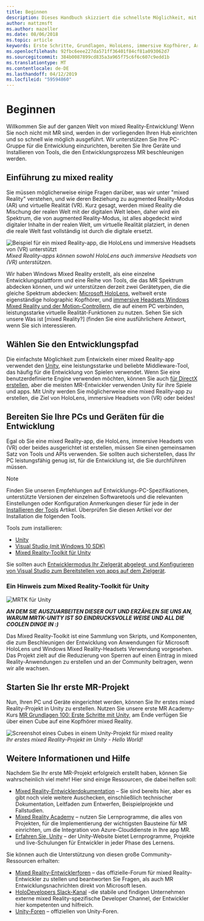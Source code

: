 ```yaml
---
title: Beginnen
description: Dieses Handbuch skizziert die schnellste Möglichkeit, mit der Entwicklung von mixed Reality betriebsbereit zu machen.
author: mattzmsft
ms.author: mazeller
ms.date: 08/06/2018
ms.topic: article
keywords: Erste Schritte, Grundlagen, HoloLens, immersive Kopfhörer, Ar, Vr, Unity, visual Studio, Schnellstart, wie Sie
ms.openlocfilehash: 92fbc6eee227da571ff36401f84cf81a093062d7
ms.sourcegitcommit: 384b0087899cd835a3a965f75c6f6c607c9edd1b
ms.translationtype: MT
ms.contentlocale: de-DE
ms.lasthandoff: 04/12/2019
ms.locfileid: "59594860"
---
```

# <a name="get-started"></a>Beginnen

Willkommen Sie auf der ganzen Welt von mixed Reality-Entwicklung! Wenn Sie noch nicht mit MR sind, werden in der vorliegenden Ihren Hub einrichten und so schnell wie möglich ausgeführt. Wir unterstützen Sie Ihre PC-Gruppe für die Entwicklung einzurichten, bereiten Sie Ihre Geräte und Installieren von Tools, die den Entwicklungsprozess MR beschleunigen werden. 

## <a name="intro-to-mixed-reality"></a>Einführung zu mixed reality

Sie müssen möglicherweise einige Fragen darüber, was wir unter "mixed Reality" verstehen, und wie deren Beziehung zu augmented Reality-Modus (AR) und virtuelle Realität (VR). Kurz gesagt, werden mixed Reality die Mischung der realen Welt mit der digitalen Welt leben, daher wird ein Spektrum, die von augmented Reality-Modus, ist alles abgedeckt wird digitaler Inhalte in der realen Welt, um virtuelle Realität platziert, in denen die reale Welt fast vollständig ist durch die digitale ersetzt. 

![Beispiel für ein mixed Reality-app, die HoloLens und immersive Headsets von (VR) unterstützt](images/mr-island.png)<br>
*Mixed Reality-apps können sowohl HoloLens auch immersive Headsets von (VR) unterstützen.*

Wir haben Windows Mixed Reality erstellt, als eine einzelne Entwicklungsplattform und eine Reihe von Tools, die das MR Spektrum abdecken können, und wir unterstützen derzeit zwei Gerätetypen, die die gleiche Spektrum abdecken: [Microsoft HoloLens](https://www.microsoft.com/hololens), weltweit erste eigenständige holographic Kopfhörer, und [immersive Headsets Windows Mixed Reality und der Motion-Controllern](https://www.microsoft.com/windows/windows-mixed-reality), die auf einem PC verbinden, leistungsstarke virtuelle Realität-Funktionen zu nutzen. Sehen Sie sich unsere Was ist [mixed Reality?] (finden Sie eine ausführlichere Antwort, wenn Sie sich interessieren.

## <a name="choose-your-development-path"></a>Wählen Sie den Entwicklungspfad

Die einfachste Möglichkeit zum Entwickeln einer mixed Reality-app verwendet den [Unity](https://unity3d.com), eine leistungsstarke und beliebte Middleware-Tool, das häufig für die Entwicklung von Spielen verwendet. Wenn Sie eine benutzerdefinierte Engine verwenden möchten, können Sie auch [für DirectX erstellen](directx-development-overview.md), aber die meisten MR-Entwickler verwenden Unity für ihre Spiele und apps. Mit Unity werden Sie möglicherweise eine mixed Reality-app zu erstellen, die Ziel von HoloLens, immersive Headsets von (VR) oder beides!

## <a name="prepare-your-pc-and-devices-for-development"></a>Bereiten Sie Ihre PCs und Geräten für die Entwicklung

Egal ob Sie eine mixed Reality-app, die HoloLens, immersive Headsets von (VR) oder beides ausgerichtet ist erstellen, müssen Sie einen gemeinsamen Satz von Tools und APIs verwenden. Sie sollten auch sicherstellen, dass Ihr PC leistungsfähig genug ist, für die Entwicklung ist, die Sie durchführen müssen. 

>[!NOTE]
>Finden Sie unseren Empfehlungen auf Entwicklungs-PC-Spezifikationen, unterstützte Versionen der einzelnen Softwaretools und die relevanten Einstellungen oder Konfiguration Anmerkungen dieser für jede in der [Installieren der Tools](install-the-tools.md) Artikel. Überprüfen Sie diesen Artikel vor der Installation die folgenden Tools.

Tools zum installieren:
* [Unity](https://store.unity.com/download)
* [Visual Studio (mit Windows 10 SDK)](https://developer.microsoft.com/windows/downloads)
* [Mixed Reality-Toolkit für Unity](https://github.com/Microsoft/MixedRealityToolkit-Unity/blob/htk_release/GettingStarted.md)

Sie sollten auch [Entwicklermodus Ihr Zielgerät abgelegt, und Konfigurieren von Visual Studio zum Bereitstellen von apps auf dem Zielgerät](using-visual-studio.md).

### <a name="a-note-about-the-mixed-reality-toolkit-for-unity"></a>Ein Hinweis zum Mixed Reality-Toolkit für Unity

![MRTK für Unity](images/mrtkandunity.png)<br>

***AN DEM SIE AUSZUARBEITEN DIESER OUT UND ERZÄHLEN SIE UNS AN, WARUM MRTK-UNITY IST SO EINDRUCKSVOLLE WEISE UND ALL DIE COOLEN DINGE IN :)***

Das Mixed Reality-Toolkit ist eine Sammlung von Skripts, und Komponenten, die zum Beschleunigen der Entwicklung von Anwendungen für Microsoft HoloLens und Windows Mixed Reality-Headsets Verwendung vorgesehen. Das Projekt zielt auf die Reduzierung von Sperren auf einen Eintrag in mixed Reality-Anwendungen zu erstellen und an der Community beitragen, wenn wir alle wachsen.

## <a name="start-your-first-mr-project"></a>Starten Sie Ihr erste MR-Projekt

Nun, Ihren PC und Geräte eingerichtet werden, können Sie Ihr erstes mixed Reality-Projekt in Unity zu erstellen. Nutzen Sie unsere erste MR Academy-Kurs [MR Grundlagen 100: Erste Schritte mit Unity](holograms-100.md), am Ende verfügen Sie über einen Cube auf eine Kopfhörer mixed Reality.

![Screenshot eines Cubes in einem Unity-Projekt für mixed reality](images/mr-cube.PNG)<br>
*Ihr erstes mixed Reality-Projekt im Unity - Hello World!*

## <a name="learn-more-and-get-help"></a>Weitere Informationen und Hilfe

Nachdem Sie Ihr erste MR-Projekt erfolgreich erstellt haben, können Sie wahrscheinlich viel mehr! Hier sind einige Ressourcen, die dabei helfen soll:
* [Mixed Reality-Entwicklerdokumentation](mixed-reality.md) – Sie sind bereits hier, aber es gibt noch viele weitere Auschecken, einschließlich technischer Dokumentation, Leitfaden zum Entwerfen, Beispielprojekte und Fallstudien.
* [Mixed Reality Academy](academy.md) – nutzen Sie Lernprogramme, die alles von Projekten, für die Implementierung der wichtigsten Bausteine für MR einrichten, um die Integration von Azure-Clouddienste in Ihre app MR.
* [Erfahren Sie, Unity](https://unity3d.com/learn) – der Unity-Website bietet Lernprogramme, Projekte und live-Schulungen für Entwickler in jeder Phase des Lernens.

Sie können auch die Unterstützung von diesen große Community-Ressourcen erhalten:
* [Mixed Reality-Entwicklerforen](https://forums.hololens.com/) – das offizielle-Forum für mixed Reality-Entwickler zu stellen und beantworten Sie Fragen, als auch MR Entwicklungsnachrichten direkt von Microsoft lesen.
* [HoloDevelopers Slack-Kanal](https://holodevelopersslack.azurewebsites.net/) -die stabile und findigen Unternehmen externe mixed Reality-spezifische Developer Channel, der Entwickler hier kompetenten und hilfreich.
* [Unity-Foren](https://forum.unity3d.com/) – offiziellen von Unity-Foren.
